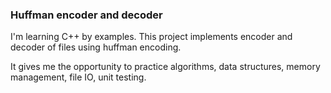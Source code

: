 ### Huffman encoder and decoder

I'm learning C++ by examples. This project implements encoder and decoder of files using huffman encoding.

It gives me the opportunity to practice algorithms, data structures, memory management, file IO, unit testing.